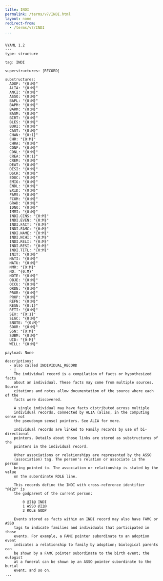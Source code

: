 ```yaml
---
title: INDI
permalink: /terms/v7/INDI.html
layout: none
redirect-from:
  - /terms/v7/INDI
...
```


```

%YAML 1.2
---
type: structure

tag: INDI

superstructures: [RECORD]

substructures:
  ADOP: "{0:M}"
  ALIA: "{0:M}"
  ANCI: "{0:M}"
  ASSO: "{0:M}"
  BAPL: "{0:M}"
  BAPM: "{0:M}"
  BARM: "{0:M}"
  BASM: "{0:M}"
  BIRT: "{0:M}"
  BLES: "{0:M}"
  BURI: "{0:M}"
  CAST: "{0:M}"
  CHAN: "{0:1}"
  CHR: "{0:M}"
  CHRA: "{0:M}"
  CONF: "{0:M}"
  CONL: "{0:M}"
  CREA: "{0:1}"
  CREM: "{0:M}"
  DEAT: "{0:M}"
  DESI: "{0:M}"
  DSCR: "{0:M}"
  EDUC: "{0:M}"
  EMIG: "{0:M}"
  ENDL: "{0:M}"
  EXID: "{0:M}"
  FAMS: "{0:M}"
  FCOM: "{0:M}"
  GRAD: "{0:M}"
  IDNO: "{0:M}"
  IMMI: "{0:M}"
  INDI.CENS: "{0:M}"
  INDI.EVEN: "{0:M}"
  INDI.FACT: "{0:M}"
  INDI.FAMC: "{0:M}"
  INDI.NAME: "{0:M}"
  INDI.NCHI: "{0:M}"
  INDI.RELI: "{0:M}"
  INDI.RESI: "{0:M}"
  INDI.TITL: "{0:M}"
  INIT: "{0:M}"
  NATI: "{0:M}"
  NATU: "{0:M}"
  NMR: "{0:M}"
  NO: "{0:M}"
  NOTE: "{0:M}"
  OBJE: "{0:M}"
  OCCU: "{0:M}"
  ORDN: "{0:M}"
  PROB: "{0:M}"
  PROP: "{0:M}"
  REFN: "{0:M}"
  RESN: "{0:1}"
  RETI: "{0:M}"
  SEX: "{0:1}"
  SLGC: "{0:M}"
  SNOTE: "{0:M}"
  SOUR: "{0:M}"
  SSN: "{0:M}"
  SUBM: "{0:M}"
  UID: "{0:M}"
  WILL: "{0:M}"

payload: None

descriptions:
  - also called INDIVIDUAL_RECORD
  - |
    The individual record is a compilation of facts or hypothesized facts
    about an individual. These facts may come from multiple sources. Source
    citations and notes allow documentation of the source where each of the
    facts were discovered.
    
    A single individual may have facts distributed across multiple
    individual records, connected by ALIA (alias, in the computing sense not
    the pseudonym sense) pointers. See ALIA for more.
    
    Individual records are linked to Family records by use of bi-directional
    pointers. Details about those links are stored as substructures of the
    pointers in the individual record.
    
    Other associations or relationships are represented by the ASSO
    (association) tag. The person's relation or associate is the person
    being pointed to. The association or relationship is stated by the value
    on the subordinate ROLE line.
    
    This records define the INDI with cross-reference identifier "@I2@" is
    the godparent of the current person:
    
        0 @I1@ INDI
        1 ASSO @I2@
        2 ROLE GODP
    
    Events stored as facts within an INDI record may also have FAMC or ASSO
    tags to indicate families and individuals that participated in those
    events. For example, a FAMC pointer subordinate to an adoption event
    indicates a relationship to family by adoption; biological parents can
    be shown by a FAMC pointer subordinate to the birth event; the eulogist
    at a funeral can be shown by an ASSO pointer subordinate to the burial
    event; and so on.
...

```